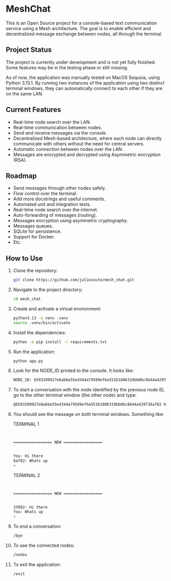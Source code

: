 
# MeshChat

This is an Open Source project for a console-based text communication service using a Mesh architecture. The goal is to enable efficient and decentralized message exchange between nodes, all through the terminal.

## Project Status
The project is currently under development and is not yet fully finished. Some features may be in the testing phase or still missing.

As of now, the application was manually tested on MacOS Sequoia, using Python 3.13.1. By running two instances of the application using two distinct terminal windows, they can automatically connect to each other if they are on the same LAN.

## Current Features
- Real-time node search over the LAN.
- Real-time communication between nodes.
- Send and receive messages via the console.
- Decentralized Mesh-based architecture, where each node can directly communicate with others without the need for central servers.
- Automatic connection between nodes over the LAN.
- Messages are encrypted and decrypted using Asymmetric encryption (RSA).

## Roadmap
- Send messages through other nodes safely.
- Flow control over the terminal.
- Add more docstrings and useful comments.
- Automated unit and integration tests.
- Real-time node search over the internet.
- Auto-forwarding of messages (routing).
- Messages encryption using asymmetric cryptography.
- Messages queues.
- SQLite for persistence.
- Support for Docker.
- Etc.

## How to Use

1. Clone the repository:
   ```bash
   git clone https://github.com/juliosouto/mesh_chat.git

2. Navigate to the project directory:
    ```bash
    cd mesh_chat

3. Create and activate a virtual environment:
    ```bash
    python3.13 -m venv .venv
    source .venv/bin/activate

4. Install the dependencies:
    ```bash
    python -m pip install -r requirements.txt

5. Run the application:
    ```bash
    python app.py

6. Look for the NODE_ID printed to the console. It looks like:
    ```bash
    NODE_ID: 6593209927e8abbe55ed344a79589ef6a551b1806319bb0bc8b44a429736af82

7. To start a conversation with the node identified by the previous node ID, go to the other terminal window (the other node) and type:
    ```bash
    @6593209927e8abbe55ed344a79589ef6a551b1806319bb0bc8b44a429736af82 Hi there

8. You should see the message on both terminal windows. Something like:

    TERMINAL 1
    ```bash


    ================= NEW =================


    You: Hi there
    6af82: Whats up
    > 
    ```

    TERMINAL 2
    ```bash


    ================= NEW =================


    3f092: Hi there
    You: Whats up
    > 
    ```

9. To end a conversation:
    ```bash
    /bye

10. To see the connected nodes:
    ```bash
    /nodes

11. To exit the application:
    ```bash
    /exit

